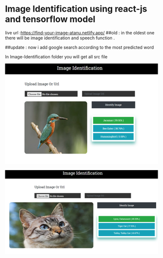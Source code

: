 # Image Identification using react-js and tensorflow model

live url :https://find-your-image-atanu.netlify.app/
##old :
in the oldest one there will be  image identification and speech function .

##update :
now i add google search according to the most predicted word



In Image-Identification folder you will get all src file

![all text](https://github.com/atanu20/Image-Identification-using-react-js/blob/master/image-url.png)
<br>
<br>
![all text](https://github.com/atanu20/Image-Identification-using-react-js/blob/master/image-2.png)
